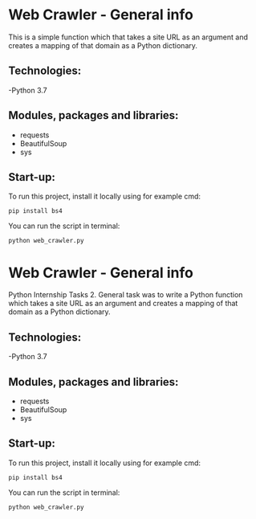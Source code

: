 # Web Crawler - General info

This is a simple function which that takes a site URL as an argument and creates a mapping of that domain as a Python dictionary.  

## Technologies:

-Python 3.7

## Modules, packages and libraries:

- requests
- BeautifulSoup
- sys

## Start-up:

To run this project, install it locally using for example cmd:

```
pip install bs4

```

You can run the script in terminal:
```
python web_crawler.py

```

# Web Crawler - General info

Python Internship Tasks 2.
General task was to write a Python function which takes a site URL as an argument and creates a mapping of that domain as a Python dictionary.  

## Technologies:

-Python 3.7

## Modules, packages and libraries:

- requests
- BeautifulSoup
- sys

## Start-up:

To run this project, install it locally using for example cmd:

```
pip install bs4

```

You can run the script in terminal:
```
python web_crawler.py

```

